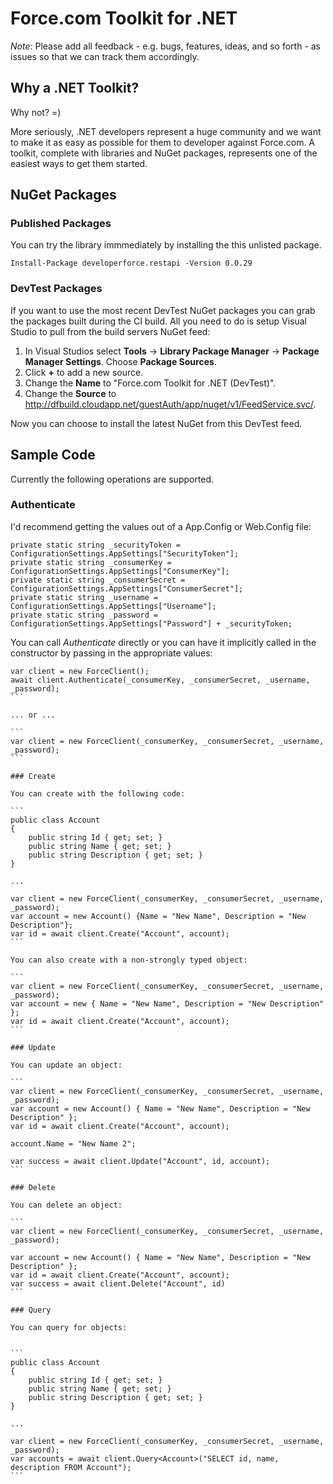 # Force.com Toolkit for .NET

*Note*: Please add all feedback - e.g. bugs, features, ideas, and so forth - as issues so that we can track them accordingly.

## Why a .NET Toolkit?

Why not? =)

More seriously, .NET developers represent a huge community and we want to make it as easy as possible for them to developer against Force.com. A toolkit, complete with libraries and NuGet packages, represents one of the easiest ways to get them started.

## NuGet Packages

### Published Packages

You can try the library immmediately by installing the this unlisted package.

```
Install-Package developerforce.restapi -Version 0.0.29
```

### DevTest Packages

If you want to use the most recent DevTest NuGet packages you can grab the packages built during the CI build. All you need to do is setup Visual Studio to pull from the build servers NuGet feed:

1. In Visual Studios select **Tools** -> **Library Package Manager** -> **Package Manager Settings**. Choose **Package Sources**.
2. Click **+** to add a new source.
3. Change the **Name** to "Force.com Toolkit for .NET (DevTest)".
4. Change the **Source** to http://dfbuild.cloudapp.net/guestAuth/app/nuget/v1/FeedService.svc/.

Now you can choose to install the latest NuGet from this DevTest feed.

## Sample Code

Currently the following operations are supported.

### Authenticate

I'd recommend getting the values out of a App.Config or Web.Config file:

```
private static string _securityToken = ConfigurationSettings.AppSettings["SecurityToken"];
private static string _consumerKey = ConfigurationSettings.AppSettings["ConsumerKey"];
private static string _consumerSecret = ConfigurationSettings.AppSettings["ConsumerSecret"];
private static string _username = ConfigurationSettings.AppSettings["Username"];
private static string _password = ConfigurationSettings.AppSettings["Password"] + _securityToken;
```

You can call *Authenticate* directly or you can have it implicitly called in the constructor by passing in the appropriate values:

````
var client = new ForceClient();
await client.Authenticate(_consumerKey, _consumerSecret, _username, _password);
```

... or ...

```
var client = new ForceClient(_consumerKey, _consumerSecret, _username, _password);
```

### Create

You can create with the following code:

```
public class Account
{
    public string Id { get; set; }
    public string Name { get; set; }
    public string Description { get; set; }
}

...

var client = new ForceClient(_consumerKey, _consumerSecret, _username, _password);
var account = new Account() {Name = "New Name", Description = "New Description"};
var id = await client.Create("Account", account);
```

You can also create with a non-strongly typed object:

```
var client = new ForceClient(_consumerKey, _consumerSecret, _username, _password);
var account = new { Name = "New Name", Description = "New Description" };
var id = await client.Create("Account", account);
```

### Update

You can update an object:

```
var client = new ForceClient(_consumerKey, _consumerSecret, _username, _password);
var account = new Account() { Name = "New Name", Description = "New Description" };
var id = await client.Create("Account", account);

account.Name = "New Name 2";

var success = await client.Update("Account", id, account);
```

### Delete

You can delete an object:

```
var client = new ForceClient(_consumerKey, _consumerSecret, _username, _password);

var account = new Account() { Name = "New Name", Description = "New Description" };
var id = await client.Create("Account", account);
var success = await client.Delete("Account", id)
```

### Query

You can query for objects:


```
public class Account
{
    public string Id { get; set; }
    public string Name { get; set; }
    public string Description { get; set; }
}

...

var client = new ForceClient(_consumerKey, _consumerSecret, _username, _password);
var accounts = await client.Query<Account>("SELECT id, name, description FROM Account");
```
